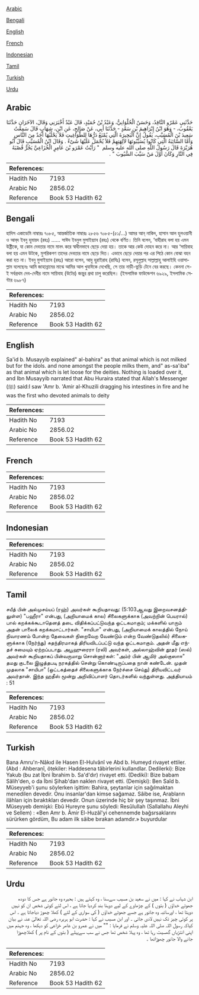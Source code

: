 [Arabic](#arabic)

[Bengali](#bengali)

[English](#english)

[French](#french)

[Indonesian](#indonesian)

[Tamil](#tamil)

[Turkish](#turkish)

[Urdu](#urdu)

## Arabic


<div dir="rtl" lang="ar" style={{fontSize:'larger',backgroundColor:'#f8f9fa',padding:20}}>
حَدَّثَنِي عَمْرٌو النَّاقِدُ، وَحَسَنٌ الْحُلْوَانِيُّ، وَعَبْدُ بْنُ حُمَيْدٍ، قَالَ عَبْدٌ أَخْبَرَنِي وَقَالَ، الآخَرَانِ حَدَّثَنَا يَعْقُوبُ، - وَهُوَ ابْنُ إِبْرَاهِيمَ بْنِ سَعْدٍ - حَدَّثَنَا أَبِي، عَنْ صَالِحٍ، عَنِ ابْنِ، شِهَابٍ قَالَ سَمِعْتُ سَعِيدَ بْنَ الْمُسَيَّبِ، يَقُولُ إِنَّ الْبَحِيرَةَ الَّتِي يُمْنَعُ دَرُّهَا لِلطَّوَاغِيتِ فَلاَ يَحْلُبُهَا أَحَدٌ مِنَ النَّاسِ وَأَمَّا السَّائِبَةُ الَّتِي كَانُوا يُسَيِّبُونَهَا لآلِهَتِهِمْ فَلاَ يُحْمَلُ عَلَيْهَا شَىْءٌ ‏.‏ وَقَالَ ابْنُ الْمُسَيَّبِ قَالَ أَبُو هُرَيْرَةَ قَالَ رَسُولُ اللَّهِ صلى الله عليه وسلم ‏ "‏ رَأَيْتُ عَمْرَو بْنَ عَامِرٍ الْخُزَاعِيَّ يَجُرُّ قُصْبَهُ فِي النَّارِ وَكَانَ أَوَّلَ مَنْ سَيَّبَ السُّيُوبَ ‏"‏ ‏.‏
</div>
<div style={{backgroundColor:'#f8f9fa',padding:20, marginBottom: 10}}><table> <thead> <tr> <th>References:</th> <th></th> </tr> </thead> <tbody><tr><td>Hadith No</td><td>7193</td></tr><tr><td>Arabic No</td><td>2856.02</td></tr><tr><td>Reference</td><td>Book 53 Hadith 62</td></tr></tbody></table></div>

## Bengali


<div dir="ltr" lang="bn" style={{fontSize:'larger',backgroundColor:'#f8f9fa',padding:20}}>
হাদিস একাডেমি নাম্বারঃ ৭০৮৫, আন্তর্জাতিক নাম্বারঃ ২৮৫৬ ৭০৮৫-(৫১/...) আমর আন্‌ নাকিদ, হাসান আল হুলওয়ানী ও আব্‌দ ইবনু হুমায়দ (রহঃ) ...... সাঈদ ইবনুল মুসাইয়্যাব (রহঃ) থেকে বর্ণিত। তিনি বলেন, ‘বাহীরাহ বলা হয় এমন উষ্ট্রীকে, যা কোন দেবতার নামে মানৎ করে স্বাধীনভাবে ছেড়ে দেয়া হয়। তাকে আর কেউ দোহন করে না। আর ‘সায়িবাহ বলা হয় এমন উটকে, মুশরিকগণ তাদের দেবতার নামে ছেড়ে দিত। এভাবে ছেড়ে দেয়ার পর এর পিঠে কোন বোঝা বহন করা হত না। ইবনু মুসাইয়্যাব (রহঃ) আরো বলেন, আবু হুরাইরাহ (রাযিঃ) বলেন, রসূলুল্লাহ সাল্লাল্লাহু আলাইহি ওয়াসাল্লাম বলেছেনঃ আমি জাহান্নামের মাঝে আমির আল খুযাঈকে দেখেছি, সে তার নাড়ী-ভুড়ি টেনে বের করছে। কেননা সে-ই সর্বপ্রথম দেব-দেবীর নামে সায়িবাহ (উটের) জন্তুর প্রথা চালু করেছিল। (ইসলামিক ফাউন্ডেশন ৬৯২৯, ইসলামিক সেন্টার ৬৯৮৭)
</div>
<div style={{backgroundColor:'#f8f9fa',padding:20, marginBottom: 10}}><table> <thead> <tr> <th>References:</th> <th></th> </tr> </thead> <tbody><tr><td>Hadith No</td><td>7193</td></tr><tr><td>Arabic No</td><td>2856.02</td></tr><tr><td>Reference</td><td>Book 53 Hadith 62</td></tr></tbody></table></div>

## English


<div dir="ltr" lang="en" style={{fontSize:'larger',backgroundColor:'#f8f9fa',padding:20}}>
Sa'id b. Musayyib explained" al-bahira" as that animal which is not milked but for the idols. and none amongst the people milks them, and" as-sa'iba" as that animal which is let loose for the deities. Nothing is loaded over it, and Ibn Musayyib narrated that Abu Huraira stated that Allah's Messenger (ﷺ) said:I saw 'Amr b. 'Amir al-Khuzili dragging his intestines in fire and he was the first who devoted animals to deity
</div>
<div style={{backgroundColor:'#f8f9fa',padding:20, marginBottom: 10}}><table> <thead> <tr> <th>References:</th> <th></th> </tr> </thead> <tbody><tr><td>Hadith No</td><td>7193</td></tr><tr><td>Arabic No</td><td>2856.02</td></tr><tr><td>Reference</td><td>Book 53 Hadith 62</td></tr></tbody></table></div>

## French


<div dir="ltr" lang="fr" style={{fontSize:'larger',backgroundColor:'#f8f9fa',padding:20}}>

</div>
<div style={{backgroundColor:'#f8f9fa',padding:20, marginBottom: 10}}><table> <thead> <tr> <th>References:</th> <th></th> </tr> </thead> <tbody><tr><td>Hadith No</td><td>7193</td></tr><tr><td>Arabic No</td><td>2856.02</td></tr><tr><td>Reference</td><td>Book 53 Hadith 62</td></tr></tbody></table></div>

## Indonesian


<div dir="ltr" lang="id" style={{fontSize:'larger',backgroundColor:'#f8f9fa',padding:20}}>

</div>
<div style={{backgroundColor:'#f8f9fa',padding:20, marginBottom: 10}}><table> <thead> <tr> <th>References:</th> <th></th> </tr> </thead> <tbody><tr><td>Hadith No</td><td>7193</td></tr><tr><td>Arabic No</td><td>2856.02</td></tr><tr><td>Reference</td><td>Book 53 Hadith 62</td></tr></tbody></table></div>

## Tamil


<div dir="ltr" lang="ta" style={{fontSize:'larger',backgroundColor:'#f8f9fa',padding:20}}>
சயீத் பின் அல்முசய்யப் (ரஹ்) அவர்கள் கூறியதாவது: (5:103ஆவது இறைவசனத்திலுள்ள) "பஹீரா" என்பது, (அறியாமைக் கால) சிலைகளுக்காக (அவற்றின் பெயரால்) பால் கறக்கக்கூடாதெனத் தடை விதிக்கப்பட்டுவந்த ஒட்டகமாகும்; மக்களில் யாரும் அதன் பாலைக் கறக்கமாட்டார்கள். "சாயிபா" என்பது, (அறியாமைக் காலத்தில் நோய் நிவாரணம் போன்ற தேவைகள் நிறைவேற வேண்டும் என்ற வேண்டுதலில்) சிலைகளுக்காக (நேர்ந்து) சுதந்திரமாகத் திரியவிடப்பட்டு வந்த ஒட்டகமாகும். அதன் மீது எந்தச் சுமையும் ஏற்றப்படாது. அபூஹுரைரா (ரலி) அவர்கள், அல்லாஹ்வின் தூதர் (ஸல்) அவர்கள் கூறியதாகப் பின்வருமாறு சொன்னார்கள்: "அம்ர் பின் ஆமிர் அல்குஸாஈ" தமது குடலை இழுத்தபடி நரகத்தில் சென்று கொண்டிருப்பதை நான் கண்டேன். முதன் முதலாக "சாயிபா" (ஒட்டகத்தைச் சிலைகளுக்காக நேர்ச்சை செய்து) திரியவிட்டவர் அவர்தான். இந்த ஹதீஸ் மூன்று அறிவிப்பாளர் தொடர்களில் வந்துள்ளது. அத்தியாயம் : 51
</div>
<div style={{backgroundColor:'#f8f9fa',padding:20, marginBottom: 10}}><table> <thead> <tr> <th>References:</th> <th></th> </tr> </thead> <tbody><tr><td>Hadith No</td><td>7193</td></tr><tr><td>Arabic No</td><td>2856.02</td></tr><tr><td>Reference</td><td>Book 53 Hadith 62</td></tr></tbody></table></div>

## Turkish


<div dir="ltr" lang="tr" style={{fontSize:'larger',backgroundColor:'#f8f9fa',padding:20}}>
Bana Amru'n-Nâkıd ile Hasen El-Hulvânî ve Abd b. Humeyd rivayet ettiler. (Abd : Ahberanî, ötekiler: Haddesena tâbirlerini kullandlar. Dedilerki): Bize Yakub (bu zat İbni İbrahim b. Sa'd'dır) rivayet etti. (Dediki): Bize babam Sâlih'den, o da İbni Şihab'dan naklen rivayet etti. (Demişki): Ben Saîd b. Müseyyeb'i şunu söylerken işittim: Bahira, şeytanlar için sağılmaktan menedilen devedir. Onu insanlar'dan kimse sağamaz. Sâibe ise, Arabların ilâhları için bıraktıkları devedir. Onun üzerinde hiç bir şey taşınmaz. İbni Müseyyeb demişki: Ebû Hureyre şunu söyledi: ResûIuIlah (Sallallahu Aleyhi ve Sellem) : «Ben Amr b. Âmir El-Huzâî'yi cehennemde bağsrsaklarını sürürken gördüm, Bu adam ilk sâibe bırakan adamdır.» buyurdular
</div>
<div style={{backgroundColor:'#f8f9fa',padding:20, marginBottom: 10}}><table> <thead> <tr> <th>References:</th> <th></th> </tr> </thead> <tbody><tr><td>Hadith No</td><td>7193</td></tr><tr><td>Arabic No</td><td>2856.02</td></tr><tr><td>Reference</td><td>Book 53 Hadith 62</td></tr></tbody></table></div>

## Urdu


<div dir="rtl" lang="ur" style={{fontSize:'larger',backgroundColor:'#f8f9fa',padding:20}}>
ابن شہاب نے کہا : میں نے سعید بن مسیب سےسنا ، وہ کہتے ہیں : بحیرہ وہ جانور ہے جس کا دودھ جھوٹے خداؤں ( بتوں ) کے چڑھاوے کے لیے دوہنا بند کردیا جاتا ہے ، اس لئے کوئی شخص ان کو نہیں دوہتا تھا ، اورسائبہ وہ جانور ہے جسے جھوٹے خداؤں ( کی سواری کے لئے ) کھلا چھوڑ دیاجاتا ہے ۔ اس پر کوئی چیز تک نہیں لادی جاتی ۔ اور ابن مسیب نے کہا : حضرت ابو ہریرہ رضی اللہ تعالیٰ عنہ نے بیان کیاکہ رسول اللہ صلی اللہ علیہ وسلم نے فرمایا : "" میں نے عمرو بن عامر خزاعی کو دیکھا ، وہ جہنم میں اپنی انتڑیاں گھسیٹ رہا تھا ، وہ پہلا شخص تھا جس نے سب سےپہلے ( بتوں کے نام پر ) کھلاچھوڑا جانے والا جانور چھوڑاتھا ۔
</div>
<div style={{backgroundColor:'#f8f9fa',padding:20, marginBottom: 10}}><table> <thead> <tr> <th>References:</th> <th></th> </tr> </thead> <tbody><tr><td>Hadith No</td><td>7193</td></tr><tr><td>Arabic No</td><td>2856.02</td></tr><tr><td>Reference</td><td>Book 53 Hadith 62</td></tr></tbody></table></div>